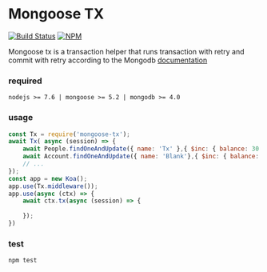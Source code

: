# Mongoose TX

[![Build Status](https://travis-ci.org/hermesdj/mongoose-tx.svg?branch=master)](https://travis-ci.org/hermesdj/mongoose-tx/)
[![NPM](https://nodei.co/npm/mongoose-tx.png?compact=true)](https://npmjs.org/package/mongoose-tx)

Mongoose tx is a transaction helper that runs transaction with retry and commit with retry according to the Mongodb 
[documentation](https://docs.mongodb.com/manual/core/transactions/)

### required

```
nodejs >= 7.6 | mongoose >= 5.2 | mongodb >= 4.0
```

### usage

```javascript
const Tx = require('mongoose-tx');
await Tx( async (session) => {
    await People.findOneAndUpdate({ name: 'Tx' },{ $inc: { balance: 30 } },{ session });
    await Account.findOneAndUpdate({ name: 'Blank'},{ $inc: { balance: -30 } },{ session });
    // ... 
});
const app = new Koa();
app.use(Tx.middleware());
app.use(async (ctx) => {
    await ctx.tx(async (session) => {
      
    });
})
```

### test

```
npm test
```